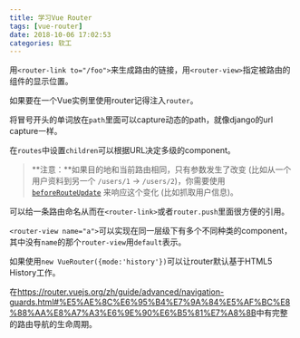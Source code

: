 ```yaml
---
title: 学习Vue Router
tags: [vue-router]
date: 2018-10-06 17:02:53
categories: 软工
---
```


用`<router-link to="/foo">`来生成路由的链接，用`<router-view>`指定被路由的组件的显示位置。

如果要在一个Vue实例里使用router记得注入`router`。

将冒号开头的单词放在`path`里面可以capture动态的path，就像django的url capture一样。

在`routes`中设置`children`可以根据URL决定多级的component。

> **注意：**如果目的地和当前路由相同，只有参数发生了改变 (比如从一个用户资料到另一个 `/users/1` -> `/users/2`)，你需要使用 [`beforeRouteUpdate`](https://router.vuejs.org/zh/guide/essentials/dynamic-matching.html#%E5%93%8D%E5%BA%94%E8%B7%AF%E7%94%B1%E5%8F%82%E6%95%B0%E7%9A%84%E5%8F%98%E5%8C%96) 来响应这个变化 (比如抓取用户信息)。

可以给一条路由命名从而在`<router-link>`或者`router.push`里面很方便的引用。

`<router-view name="a">`可以实现在同一层级下有多个不同种类的component，其中没有`name`的那个`router-view`用`default`表示。

如果使用`new VueRouter({mode:'history'})`可以让router默认基于HTML5 History工作。

在<https://router.vuejs.org/zh/guide/advanced/navigation-guards.html#%E5%AE%8C%E6%95%B4%E7%9A%84%E5%AF%BC%E8%88%AA%E8%A7%A3%E6%9E%90%E6%B5%81%E7%A8%8B>中有完整的路由导航的生命周期。

